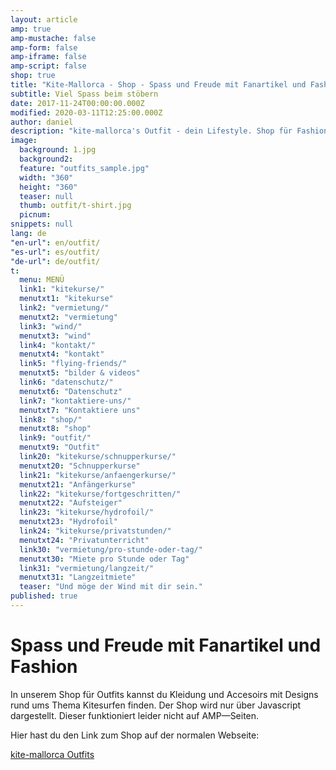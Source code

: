 ```yaml
---
layout: article
amp: true
amp-mustache: false
amp-form: false
amp-iframe: false
amp-script: false
shop: true
title: "Kite-Mallorca - Shop - Spass und Freude mit Fanartikel und Fashion"
subtitle: Viel Spass beim stöbern
date: 2017-11-24T00:00:00.000Z
modified: 2020-03-11T12:25:00.000Z
author: daniel
description: "kite-mallorca's Outfit - dein Lifestyle. Shop für Fashion und Accessoires mit 30 Tage Rückgaberecht. Geniese unsere gemeinsame Lebensfreude mit deinem T—Shirt, Hoodie, Kappe oder sonst was wo auch immer"
image: 
  background: 1.jpg
  background2:
  feature: "outfits_sample.jpg"
  width: "360"
  height: "360"     
  teaser: null
  thumb: outfit/t-shirt.jpg
  picnum: 
snippets: null
lang: de
"en-url": en/outfit/
"es-url": es/outfit/
"de-url": de/outfit/
t: 
  menu: MENÜ
  link1: "kitekurse/"
  menutxt1: "kitekurse"
  link2: "vermietung/"
  menutxt2: "vermietung"
  link3: "wind/"
  menutxt3: "wind"
  link4: "kontakt/"
  menutxt4: "kontakt"
  link5: "flying-friends/"
  menutxt5: "bilder & videos"
  link6: "datenschutz/"
  menutxt6: "Datenschutz"
  link7: "kontaktiere-uns/"
  menutxt7: "Kontaktiere uns"
  link8: "shop/"
  menutxt8: "shop"
  link9: "outfit/"
  menutxt9: "Outfit"
  link20: "kitekurse/schnupperkurse/"
  menutxt20: "Schnupperkurse"
  link21: "kitekurse/anfaengerkurse/"
  menutxt21: "Anfängerkurse"
  link22: "kitekurse/fortgeschritten/"
  menutxt22: "Aufsteiger"
  link23: "kitekurse/hydrofoil/"
  menutxt23: "Hydrofoil"
  link24: "kitekurse/privatstunden/"
  menutxt24: "Privatunterricht"
  link30: "vermietung/pro-stunde-oder-tag/"
  menutxt30: "Miete pro Stunde oder Tag"
  link31: "vermietung/langzeit/"
  menutxt31: "Langzeitmiete"
  teaser: "Und möge der Wind mit dir sein."
published: true
---
```


# Spass und Freude mit Fanartikel und Fashion

In unserem Shop für Outfits kannst du Kleidung und Accesoirs mit Designs rund ums Thema Kitesurfen finden. 
Der Shop wird nur über Javascript dargestellt. Dieser funktioniert leider nicht auf AMP—Seiten.

Hier hast du den Link zum Shop auf der normalen Webseite:
<div id="myShop">
    <a href="//shop.spreadshirt.de/kite-mallorca">kite-mallorca Outfits</a>
</div>
